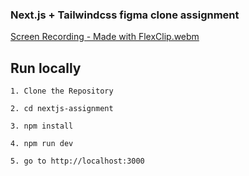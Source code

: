 ### Next.js + Tailwindcss figma clone assignment

[Screen Recording - Made with FlexClip.webm](https://github.com/user-attachments/assets/b78e39d6-b77a-4c47-83e9-04dd467f252d)


## Run locally

```
1. Clone the Repository

2. cd nextjs-assignment

3. npm install

4. npm run dev

5. go to http://localhost:3000

```
